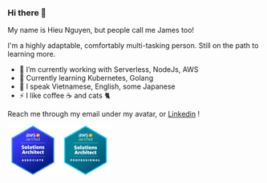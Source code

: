 ### Hi there 👋

My name is Hieu Nguyen, but people call me James too!

I'm a highly adaptable, comfortably multi-tasking person. Still on the path to learning more.

- 🔭 I’m currently working with Serverless, NodeJs, AWS
- 🌱 Currently learning Kubernetes, Golang
- 🙊 I speak Vietnamese, English, some Japanese
- ⚡ I like coffee ☕️ and cats 🐈

Reach me through my email under my avatar, or [Linkedin](https://www.linkedin.com/in/hieunguyen245/) !

<a href="https://www.credly.com/badges/3c6a79e7-23af-4cc4-8927-dfc3bd267f9c/public_url"><img src="aws-certified-solutions-architect-associate.png" width="20%" alt="AWS Certified Solutions Architect – Associate" /></a>
<a href="https://www.credly.com/badges/8a44cb38-02ed-453a-82d3-6fbbdcaa6e20/public_url"><img src="aws-certified-solutions-architect-professional.png" width="20%" alt="AWS Certified Solutions Architect – Professional" /></a>
